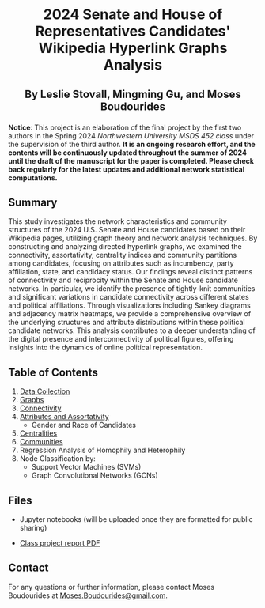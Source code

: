 # <p align="center">2024 Senate and House of Representatives Candidates' Wikipedia Hyperlink Graphs Analysis</p>

## <p align="center">By Leslie Stovall, Mingming Gu, and Moses Boudourides</p>

**Notice**: This project is an elaboration of the final project by the first two authors in the Spring 2024 *Northwestern University MSDS 452 class* under the supervision of the third author. **It is an ongoing research effort, and the contents will be continuously updated throughout the summer of 2024 until the draft of the manuscript for the paper is completed. Please check back regularly for the latest updates and additional network statistical computations.**

## Summary
This study investigates the network characteristics and community structures of the 2024 U.S. Senate and House candidates based on their Wikipedia pages, utilizing graph theory and network analysis techniques. By constructing and analyzing directed hyperlink graphs, we examined the connectivity, assortativity, centrality indices and community partitions among candidates, focusing on attributes such as incumbency, party affiliation, state, and candidacy status. Our findings reveal distinct patterns of connectivity and reciprocity within the Senate and House candidate networks. In particular, we identify the presence of tightly-knit communities and significant variations in candidate connectivity across different states and political affiliations. Through visualizations including Sankey diagrams and adjacency matrix heatmaps, we provide a comprehensive overview of the underlying structures and attribute distributions within these political candidate networks. This analysis contributes to a deeper understanding of the digital presence and interconnectivity of political figures, offering insights into the dynamics of online political representation.

## Table of Contents
1. [Data Collection](docs/1_Hyperlinks.md)
2. [Graphs](docs/2_Graphs.md)
3. [Connectivity](docs/3_Connectivity.md)
4. [Attributes and Assortativity](docs/4_Attributes_and_Assortativity.md)
   - Gender and Race of Candidates
6. [Centralities](docs/5_Centralities.md)
7. [Communities](docs/6_communities.md)
8. Regression Analysis of Homophily and Heterophily
9. Node Classification by:
    - Support Vector Machines (SVMs)
    - Graph Convolutional Networks (GCNs)

## Files
- Jupyter notebooks (will be uploaded once they are formatted for public sharing)
<!--
- collect_candidates.ipynb contains the code for scraping and cleaning the data from Ballotpedia and Wikipedia. The 4 pickle files are the most updated results from running this code.
- Final Project Notebook.ipynb contains the code for generating the graphs and performing network analyses.
- utils/scrape_functions.py contains the functions created for collect_candidates.ipynb.
- utils/graphs_functions.py contains the functions created for Final Project Notebook.ipynb.
-->
- [Class project report PDF](https://github.com/mamaOcoder/2024candidates_project/blob/main/MSDS452_Final_Project.pdf)

<!-- 
## Interactive Visualizations
You can view our interactive visualizations here:
- [Interactive Visualizations](https://mamaocoder.github.io/2024candidates_project/)
-->

## Contact
For any questions or further information, please contact Moses Boudourides at Moses.Boudourides@gmail.com.
